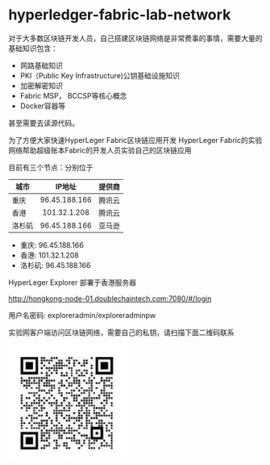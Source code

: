 # hyperledger-fabric-lab-network

对于大多数区块链开发人员，自己搭建区块链网络是非常费事的事情，需要大量的基础知识包含：

* 网路基础知识
* PKI（Public Key Infrastructure)公钥基础设施知识
* 加密解密知识
* Fabric MSP， BCCSP等核心概念
* Docker容器等

甚至需要去读源代码。

为了方便大家快速HyperLeger Fabric区块链应用开发 HyperLeger Fabric的实验网络帮助超级账本Fabric的开发人员实验自己的区块链应用

目前有三个节点：分别位于


| 城市        | IP地址           | 提供商     |
| ------------- |:-------------:|:-------------------:|
| 重庆       | 96.45.188.166          | 腾讯云         |
| 香港        | 101.32.1.208          | 腾讯云         |
| 洛杉矶        |  96.45.188.166           | 亚马逊         |

* 重庆: 96.45.188.166
* 香港: 101.32.1.208
* 洛杉矶: 96.45.188.166

HyperLeger Explorer 部署于香港服务器

http://hongkong-node-01.doublechaintech.com:7080/#/login

用户名密码: exploreradmin/exploreradminpw

实验网客户端访问区块链网络，需要自己的私钥，请扫描下面二维码联系

![ScreenShot](/lab-network-contact-qr.jpg)
